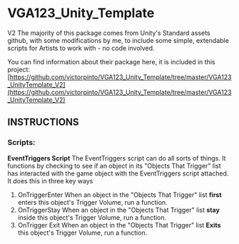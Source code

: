 # VGA123_Unity_Template
 V2
 The majority of this package comes from Unity's Standard assets github, with some modifications by me, to include some simple, extendable scripts for Artists to work with - no code involved. 

You can find information about their package here, it is included in this project:
[https://github.com/victorpinto/VGA123_Unity_Template/tree/master/VGA123_UnityTemplate_V2](https://github.com/victorpinto/VGA123_Unity_Template/tree/master/VGA123_UnityTemplate_V2)

## INSTRUCTIONS 
### Scripts: 

**EventTriggers Script** 
The EventTriggers script can do all sorts of things. It functions by checking to see if an object in its "Objects That Trigger" list has interacted with the game object with the EventTriggers script attached. It does this in three key ways 
	

 1. OnTriggerEnter
When an object in the "Objects That Trigger" list **first** enters this object's Trigger Volume, run a function.   
 2. OnTriggerStay
When an object in the "Objects That Trigger" list **stay** inside this object's Trigger Volume, run a function.  
 4. OnTrigger Exit
When an object in the "Objects That Trigger" list **Exits** this object's Trigger Volume, run a function. 

 



<!--stackedit_data:
eyJoaXN0b3J5IjpbMTcyMTQ1NDk2N119
-->